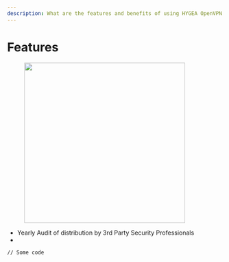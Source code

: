 ```yaml
---
description: What are the features and benefits of using HYGEA OpenVPN distro for AWS
---
```


# Features

<figure><img src="https://images.unsplash.com/photo-1540081986574-539e6193ba41?crop=entropy&#x26;cs=srgb&#x26;fm=jpg&#x26;ixid=M3wxOTcwMjR8MHwxfHNlYXJjaHwzfHxnYXRld2F5fGVufDB8fHx8MTY5NzcwOTAyNXww&#x26;ixlib=rb-4.0.3&#x26;q=85" alt="" width="375"><figcaption></figcaption></figure>

* Yearly Audit of distribution by 3rd Party Security Professionals
*

```
// Some code

```
